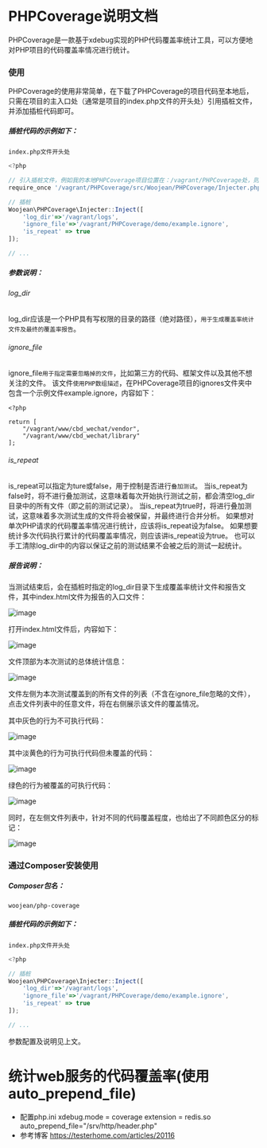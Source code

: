 # PHPCoverage说明文档
PHPCoverage是一款基于xdebug实现的PHP代码覆盖率统计工具，可以方便地对PHP项目的代码覆盖率情况进行统计。


### 使用
PHPCoverage的使用非常简单，在下载了PHPCoverage的项目代码至本地后，只需在项目的主入口处（通常是项目的index.php文件的开头处）引用插桩文件，并添加插桩代码即可。

##### 插桩代码的示例如下：
`index.php文件开头处`

```javascript
<?php

// 引入插桩文件，例如我的本地PHPCoverage项目位置在：/vagrant/PHPCoverage处，则如下引用
require_once '/vagrant/PHPCoverage/src/Woojean/PHPCoverage/Injecter.php';

// 插桩
Woojean\PHPCoverage\Injecter::Inject([
	'log_dir'=>'/vagrant/logs',
	'ignore_file'=>'/vagrant/PHPCoverage/demo/example.ignore',
	'is_repeat' => true 
]);

// ...
```

##### 参数说明：
###### log_dir
log_dir应该是一个PHP具有写权限的目录的路径（绝对路径），`用于生成覆盖率统计文件及最终的覆盖率报告`。

###### ignore_file
ignore_file`用于指定需要忽略掉的文件`，比如第三方的代码、框架文件以及其他不想关注的文件。
该文件`使用PHP数组描述`，在PHPCoverage项目的ignores文件夹中包含一个示例文件example.ignore，内容如下：
```
<?php

return [
	"/vagrant/www/cbd_wechat/vendor",
	"/vagrant/www/cbd_wechat/library"
];
```

###### is_repeat
is_repeat可以指定为ture或false，用于控制是否进行`叠加测试`。
当is_repeat为false时，将不进行叠加测试，这意味着每次开始执行测试之前，都会清空log_dir目录中的所有文件（即之前的测试记录）。
当is_repeat为true时，将进行叠加测试，这意味着多次测试生成的文件将会被保留，并最终进行合并分析。
如果想对单次PHP请求的代码覆盖率情况进行统计，应该将is_repeat设为false。
如果想要统计多次代码执行累计的代码覆盖率情况，则应该讲is_repeat设为true。
也可以手工清除log_dir中的内容以保证之前的测试结果不会被之后的测试一起统计。


##### 报告说明：
当测试结束后，会在插桩时指定的log_dir目录下生成覆盖率统计文件和报告文件，其中index.html文件为报告的入口文件：

 ![image](https://github.com/woojean/PHPCoverage/raw/master/imgs/files.jpg)

打开index.html文件后，内容如下：

 ![image](https://github.com/woojean/PHPCoverage/raw/master/imgs/reporter.jpg)


文件顶部为本次测试的总体统计信息：

 ![image](https://github.com/woojean/PHPCoverage/raw/master/imgs/sum.jpg)



文件左侧为本次测试覆盖到的所有文件的列表（不含在ignore_file忽略的文件），点击文件列表中的任意文件，将在右侧展示该文件的覆盖情况。

其中灰色的行为不可执行代码：

 ![image](https://github.com/woojean/PHPCoverage/raw/master/imgs/unexec.jpg)


其中淡黄色的行为可执行代码但未覆盖的代码：

 ![image](https://github.com/woojean/PHPCoverage/raw/master/imgs/uncove.jpg)


绿色的行为被覆盖的可执行代码：

 ![image](https://github.com/woojean/PHPCoverage/raw/master/imgs/covered.jpg)


同时，在左侧文件列表中，针对不同的代码覆盖程度，也给出了不同颜色区分的标记：

 ![image](https://github.com/woojean/PHPCoverage/raw/master/imgs/colored.jpg)


### 通过Composer安装使用

##### Composer包名：
`woojean/php-coverage`

##### 插桩代码的示例如下：
`index.php文件开头处`

```javascript
<?php

// 插桩
Woojean\PHPCoverage\Injecter::Inject([
	'log_dir'=>'/vagrant/logs',
	'ignore_file'=>'/vagrant/PHPCoverage/demo/example.ignore',
	'is_repeat' => true 
]);

// ...
```
参数配置及说明见上文。



# 统计web服务的代码覆盖率(使用auto_prepend_file)

* 配置php.ini
  xdebug.mode = coverage
  extension = redis.so
  auto_prepend_file="/srv/http/header.php"
* 参考博客
  https://testerhome.com/articles/20116

